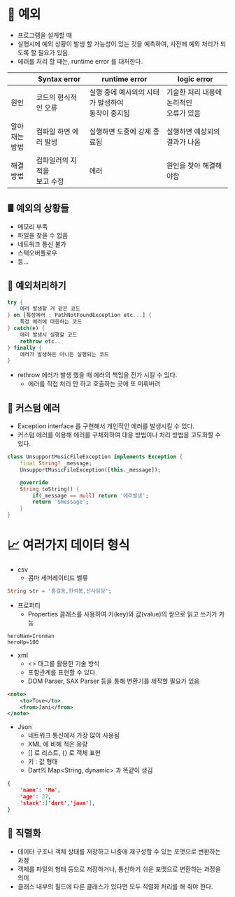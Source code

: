 # 🚫 예외
- 프로그램을 설계할 때
- 실행시에 예외 상황이 발생 할 가능성이 있는 것을 예측하여, 사전에 예외 처리가 되도록 할 필요가 있음.
- 에러를 처리 할 때는, runtime error 를 대처한다.

|              | Syntax error        | runtime error                  | logic error                |
| ------------ | ------------------- | ------------------------------ | -------------------------- |
| 원인           | 코드의 형식적인 오류         | 실행 중에 예사외의 사태가 발생하여<br>동작이 중지됨 | 기술한 처리 내용에 논리적인 <br>오류가 있음 |
| 알아 채는 <br>방법 | 컴파일 하면 에러 발생        | 실행하면 도중에 강제 종료됨                | 실행하면 예상외의 결과가 나옴           |
| 해결 방법        | 컴파일러의 지적을 <br>보고 수정 | 에러                             | 원인을 찾아 해결해야함               |
## 𖡴 예외의 상황들
- 메모리 부족
- 파일을 찾을 수 없음
- 네트워크 통신 불가
- 스택오버플로우
- 등...

## 🧹 예외처리하기
```dart
try {
	에러 발생할 거 같은 코드
} on [특정에러 : PathNotFoundException etc...] {
	특정 에러에 대응하는 코드
} catch(e) {
	에러 발생시 실행할 코드
	rethrow etc..
} finally {
	에러가 발생하든 아니든 실행되는 코드
}
```
- rethrow 에러가 발생 했을 때 에러의 책임을 전가 시킬 수 있다.
	- 에러를 직접 처리 안 하고 호출하는 곳에 또 미뤄버려
## 🛃 커스텀 에러
- Exception interface 를 구현해서 개인적인 에러를 발생시킬 수 있다.
- 커스텀 에러를 이용해 에러를 구체화하여 대응 방법이나 처리 방법을 고도화할 수 있다.
```dart
class UnsupportMusicFileException implements Exception {
	final String? _message;
	UnsupportMusicFileException([this._message]);

	@override
	String toString() {
		if(_message == null) return '에러발생';
		return '$message';
	}
}
```

# 📈 여러가지 데이터 형식
- csv
	- 콤마 세퍼레이티드 벨류
```dart
String str = '홍길동,한석봉,신사임당';
```
- 프로퍼티
	-  Properties 클래스를 사용하여 키(key)와 값(value)의 쌍으로 읽고 쓰기가 가능
```properties
heroNam=Ironman
heroHp=100
```
- xml
	- <> 태그를 활용한 기술 방식
	- 포함관계를 표현할 수 있다.
	- DOM Parser, SAX Parser 등을 통해 변환기를 제작할 필요가 있음
```xml
<note>
	<to>Tove</to>
	<from>Jani</from>
</note>
```
- Json
	- 네트워크 통신에서 가장 많이 사용됨
	- XML 에 비해 적은 용량
	- [] 로 리스트, {} 로 객체 표현
	- 키 : 값 형태
	- Dart의 Map<String, dynamic> 과 똑같이 생김
```json
{
	'name': 'Me',
	'age': 27,
	'stack':['dart','java'],
}
```
## 📏 직렬화
- 데이터 구조나 객체 상태를 저장하고 나중에 재구성할 수 있는 포맷으로 변환하는 과정 
- 객체를 파일의 형태 등으로 저장하거나, 통신하기 쉬운 포맷으로 변환하는 과정을 의미
- 클래스 내부의 필드에 다른 클래스가 있다면 모두 직렬화 처리를 해 줘야 한다.